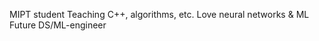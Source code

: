 MIPT student
Teaching C++, algorithms, etc.
Love neural networks & ML
Future DS/ML-engineer

<!---
TheBetelgeuse/TheBetelgeuse is a ✨ special ✨ repository because its `README.md` (this file) appears on your GitHub profile.
You can click the Preview link to take a look at your changes.
--->
